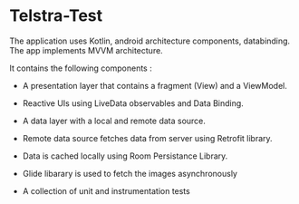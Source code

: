 # Telstra-Test

The application uses Kotlin, android architecture components, databinding. The app implements MVVM architecture. 

It contains the following components :

- A presentation layer that contains a fragment (View) and a ViewModel.

- Reactive UIs using LiveData observables and Data Binding. 

- A data layer with a local and remote data source. 

- Remote data source fetches data from server using Retrofit library. 

- Data is cached locally using Room Persistance Library.

- Glide libarary is used to fetch the images asynchronously 

- A collection of unit and instrumentation tests
